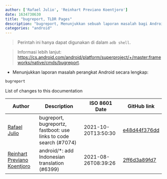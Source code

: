 ```yaml
---
author: ['Rafael Julio', 'Reinhart Previano Koentjoro']
date: 1634730630
title: "bugreport, TLDR Pages"
description: "bugreport, Menunjukkan sebuah laporan masalah bagi Android."
categories: "android"
---
```

> Perintah ini hanya dapat digunakan di dalam `adb shell`.

> Informasi lebih lanjut: <https://cs.android.com/android/platform/superproject/+/master:frameworks/native/cmds/bugreport>.

- Menunjukkan laporan masalah perangkat Android secara lengkap:

```bash
bugreport
```
List of changes to this documentation


Author | Description | ISO 8601 Date | GitHub link
------|-----|-----|-----
[Rafael Julio](mailto:development@rafifos.dev) | bugreport, bugreportz, fastboot: use links to code search (#7074) | 2021-10-20T13:50:30 | [e48d44f376dd](https://github.com/tldr-pages/tldr/commit/e48d44f376dd7610f183ca3d490fe9adfcf3e518)
[Reinhart Previano Koentjoro](mailto:reinhart_previano@yahoo.com) | android/*: add Indonesian translation (#6399) | 2021-08-26T08:39:26 | [2ff6d3a89fd7](https://github.com/tldr-pages/tldr/commit/2ff6d3a89fd70c776e9fdebef1708fa7ff76e2cd)

